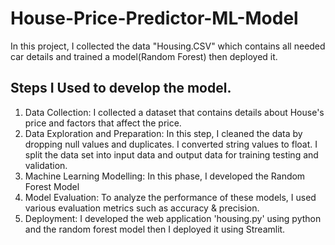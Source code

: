 # House-Price-Predictor-ML-Model

In this project, I collected the data "Housing.CSV" which contains all needed car details and trained a model(Random Forest) then deployed it.

## Steps I Used to develop the model.

1. Data Collection: I collected a dataset that contains details about House's price and factors that affect the price.
2. Data Exploration and Preparation: In this step, I cleaned the data by dropping null values and duplicates.  I converted string values to float. I split the data set into input data and output data for training testing and validation.
3. Machine Learning Modelling: In this phase, I developed the Random Forest Model
4. Model Evaluation: To analyze the performance of these models, I used various evaluation metrics such as accuracy & precision.
5. Deployment: I developed the web application 'housing.py' using python and the random forest model then I deployed it using Streamlit.
